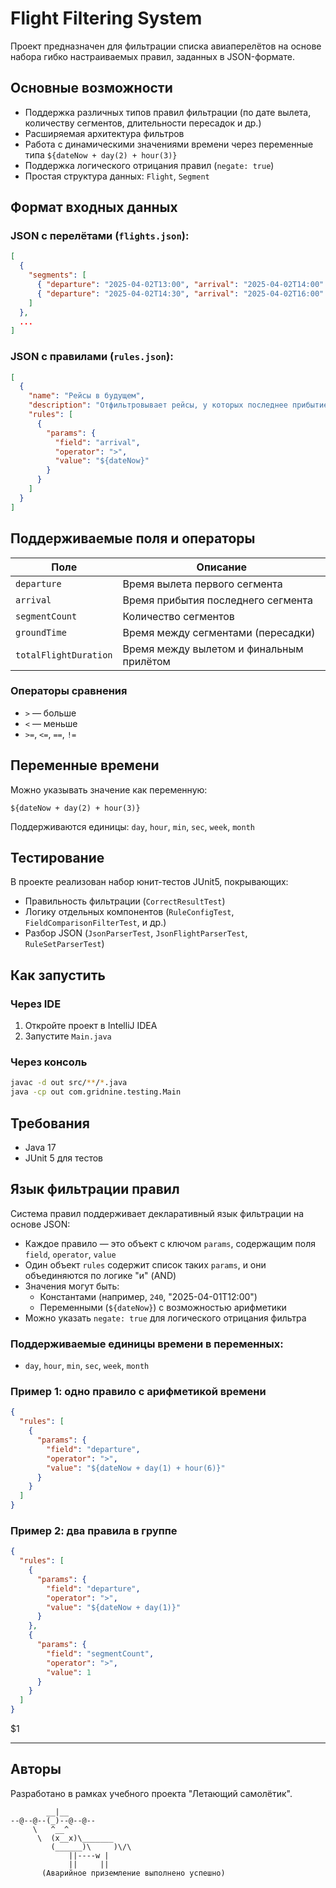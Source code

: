 # Flight Filtering System

Проект предназначен для фильтрации списка авиаперелётов на основе набора гибко настраиваемых правил, заданных в JSON-формате.

## Основные возможности
- Поддержка различных типов правил фильтрации (по дате вылета, количеству сегментов, длительности пересадок и др.)
- Расширяемая архитектура фильтров
- Работа с динамическими значениями времени через переменные типа `${dateNow + day(2) + hour(3)}`
- Поддержка логического отрицания правил (`negate: true`)
- Простая структура данных: `Flight`, `Segment`


## Формат входных данных

### JSON с перелётами (`flights.json`):
```json
[
  {
    "segments": [
      { "departure": "2025-04-02T13:00", "arrival": "2025-04-02T14:00" },
      { "departure": "2025-04-02T14:30", "arrival": "2025-04-02T16:00" }
    ]
  },
  ...
]
```

### JSON с правилами (`rules.json`):
```json
[
  {
    "name": "Рейсы в будущем",
    "description": "Отфильтровывает рейсы, у которых последнее прибытие позже текущего момента времени.",
    "rules": [
      {
        "params": {
          "field": "arrival",
          "operator": ">",
          "value": "${dateNow}"
        }
      }
    ]
  }
]
```

## Поддерживаемые поля и операторы

| Поле               | Описание                                |
|--------------------|------------------------------------------|
| `departure`        | Время вылета первого сегмента            |
| `arrival`          | Время прибытия последнего сегмента       |
| `segmentCount`     | Количество сегментов                     |
| `groundTime`       | Время между сегментами (пересадки)       |
| `totalFlightDuration` | Время между вылетом и финальным прилётом |

### Операторы сравнения
- `>` — больше
- `<` — меньше
- `>=`, `<=`, `==`, `!=`

## Переменные времени
Можно указывать значение как переменную:
```
${dateNow + day(2) + hour(3)}
```
Поддерживаются единицы: `day`, `hour`, `min`, `sec`, `week`, `month`

## Тестирование
В проекте реализован набор юнит-тестов JUnit5, покрывающих:
- Правильность фильтрации (`CorrectResultTest`)
- Логику отдельных компонентов (`RuleConfigTest`, `FieldComparisonFilterTest`, и др.)
- Разбор JSON (`JsonParserTest`, `JsonFlightParserTest`, `RuleSetParserTest`)

## Как запустить

### Через IDE
1. Откройте проект в IntelliJ IDEA
2. Запустите `Main.java`

### Через консоль
```bash
javac -d out src/**/*.java
java -cp out com.gridnine.testing.Main
```

## Требования
- Java 17
- JUnit 5 для тестов


## Язык фильтрации правил

Система правил поддерживает декларативный язык фильтрации на основе JSON:

- Каждое правило — это объект с ключом `params`, содержащим поля `field`, `operator`, `value`
- Один объект `rules` содержит список таких `params`, и они объединяются по логике "и" (AND)
- Значения могут быть:
    - Константами (например, `240`, "2025-04-01T12:00")
    - Переменными (`${dateNow}`) с возможностью арифметики
- Можно указать `negate: true` для логического отрицания фильтра

### Поддерживаемые единицы времени в переменных:
- `day`, `hour`, `min`, `sec`, `week`, `month`

### Пример 1: одно правило с арифметикой времени
```json
{
  "rules": [
    {
      "params": {
        "field": "departure",
        "operator": ">",
        "value": "${dateNow + day(1) + hour(6)}"
      }
    }
  ]
}
```

### Пример 2: два правила в группе
```json
{
  "rules": [
    {
      "params": {
        "field": "departure",
        "operator": ">",
        "value": "${dateNow + day(1)}"
      }
    },
    {
      "params": {
        "field": "segmentCount",
        "operator": ">",
        "value": 1
      }
    }
  ]
}
```

$1

---

## Авторы
Разработано в рамках учебного проекта "Летающий самолётик".

```
        __|__
--@--@--(_)--@--@--
     \   ^__^
      \  (x__x)\_______
         (______)\     )\/\
             ||----w |
             ||     ||
       (Аварийное приземление выполнено успешно)
```

